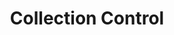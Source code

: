 ---
title: Collection Control
layout: default
parent: Collection Management
nav_order: 1
has_children: true
---